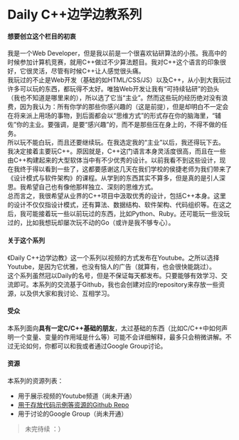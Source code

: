 # Daily C++边学边教系列

#### 想要创立这个栏目的初衷
我是一个Web Developer，但是我以前是一个很喜欢钻研算法的小孩。我高中的时候参加计算机竞赛，就用C++做过不少算法题目。我对C++这个语言的印象很好，它很灵活，尽管有时候C++让人感觉很头痛。  
我玩过的不止是Web开发（基础的如HTML/CSS/JS）以及C++，从小到大我玩过许多可以玩的东西，都玩得不太好。唯独Web开发让我有“可持续钻研”的劲头（我也不知道是哪里来的），所以选了它当“主业”。然而这些玩的经历绝对没有浪费，因为我认为：所有你学的那些你感兴趣的（这是前提），但是却明白不一定会在将来派上用场的事物，到后面都会以“思维方式”的形式存在你的脑海里，“辅佐”你的主业。要强调，是要“感兴趣”的，而不是那些压在身上的，不得不做的任务。  
所以玩不能白玩，而且还要继续玩。在我选定我的“主业”以后，我还得玩下去。  
我决定接着主要玩C++。原因就是，C++这门语言本身灵活度很高，而且在一些由C++构建起来的大型软体当中有不少优秀的设计。以前我看不到这些设计，现在我终于得以看到一些了，这都要感谢这几天在我们学校的侯捷老师为我们带来了《设计模式与软件架构》的课程。从学到的东西其实不算多，但是真的是引人深思。我希望自己也有像他那样独立、深刻的思维方式。  
总而言之，我很希望从业界的C++项目中汲取优秀的设计，包括C++本身。这里的设计不仅仅指设计模式，还有算法、数据结构、软件架构、代码组织等。在这之后，我可能接着玩一些以前玩过的东西，比如Python、Ruby。还可能玩一些没玩过的，比如我想玩却屡次玩不动的Go（或许是我不够专心）。  

#### 关于这个系列
《Daily C++边学边教》这一个系列以视频的方式发布在Youtube。之所以选择Youtube，是因为它优雅，也没有恼人的广告（就算有，也会很快能跳过）。  
这个系列虽然冠以Daily的名号，但是不保证每天都发布。只要能够有效学习、交流即可。本系列的交流基于Github，我也会创建对应的repository来存放一些资源，以及供大家和我讨论、互相学习。  

#### 受众
本系列面向**具有一定C/C++基础的朋友**，太过基础的东西（比如C/C++中如何声明一个变量、变量的作用域是什么等）可能不会详细解释，最多只会稍微讲解。不过无论如何，你都可以和我或者通过Google Group讨论。

#### 资源
本系列的资源列表：

- 用于展示视频的Youtube频道（尚未开通）
- [用于存放代码示例等资源的Github Repo](https://github.com/tjwudi/daily-cpp)
- 用于讨论的Google Group（尚未开通）

> 未完待续 ：）
